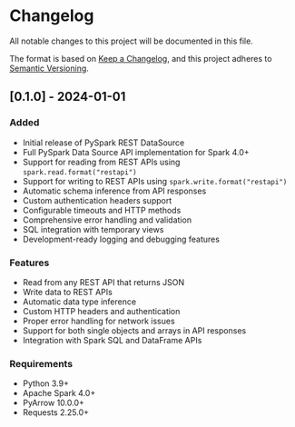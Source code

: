 # Changelog

All notable changes to this project will be documented in this file.

The format is based on [Keep a Changelog](https://keepachangelog.com/en/1.0.0/),
and this project adheres to [Semantic Versioning](https://semver.org/spec/v2.0.0.html).

## [0.1.0] - 2024-01-01

### Added
- Initial release of PySpark REST DataSource
- Full PySpark Data Source API implementation for Spark 4.0+
- Support for reading from REST APIs using `spark.read.format("restapi")`
- Support for writing to REST APIs using `spark.write.format("restapi")`
- Automatic schema inference from API responses
- Custom authentication headers support
- Configurable timeouts and HTTP methods
- Comprehensive error handling and validation
- SQL integration with temporary views
- Development-ready logging and debugging features

### Features
- Read from any REST API that returns JSON
- Write data to REST APIs
- Automatic data type inference
- Custom HTTP headers and authentication
- Proper error handling for network issues
- Support for both single objects and arrays in API responses
- Integration with Spark SQL and DataFrame APIs

### Requirements
- Python 3.9+
- Apache Spark 4.0+
- PyArrow 10.0.0+
- Requests 2.25.0+ 